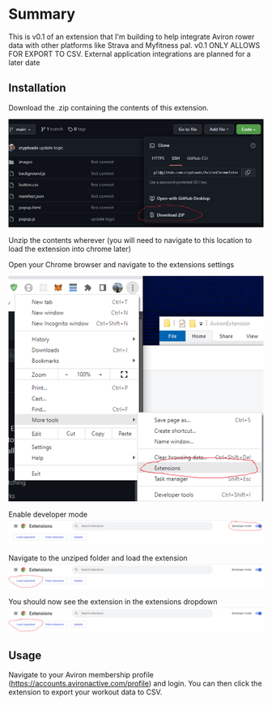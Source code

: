 # Summary
This is v0.1 of an extension that I'm building to help integrate Aviron rower data with other platforms like Strava and Myfitness pal.  v0.1 ONLY ALLOWS FOR EXPORT TO CSV. External application integrations are planned for a later date

## Installation 
Download the .zip containing the contents of this extension.

![zip file](images/zip.png)

Unzip the contents wherever (you will need to navigate to this location to load the extension into chrome later)

Open your Chrome browser and navigate to the extensions settings

![extension file](images/extension.png)

Enable developer mode 
![dev file](images/dev.png)

Navigate to the unziped folder and load the extension
![load file](images/load.png)

You should now see the extension in the extensions dropdown
![done file](images/load.png)

## Usage
Navigate to your Aviron membership profile (https://accounts.avironactive.com/profile) and login.  You can then click the extension to export your workout data to CSV.  